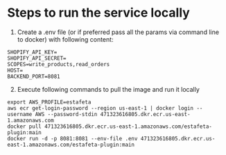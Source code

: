 # Steps to run the service locally

1. Create a .env file (or if preferred pass all the params via command line to docker) with following content:
```
SHOPIFY_API_KEY=
SHOPIFY_API_SECRET=
SCOPES=write_products,read_orders
HOST=
BACKEND_PORT=8081
```

2. Execute following commands to pull the image and run it locally
```shell
export AWS_PROFILE=estafeta
aws ecr get-login-password --region us-east-1 | docker login --username AWS --password-stdin 471323616805.dkr.ecr.us-east-1.amazonaws.com
docker pull 471323616805.dkr.ecr.us-east-1.amazonaws.com/estafeta-plugin:main
docker run -d -p 8081:8081 --env-file .env 471323616805.dkr.ecr.us-east-1.amazonaws.com/estafeta-plugin:main
```

